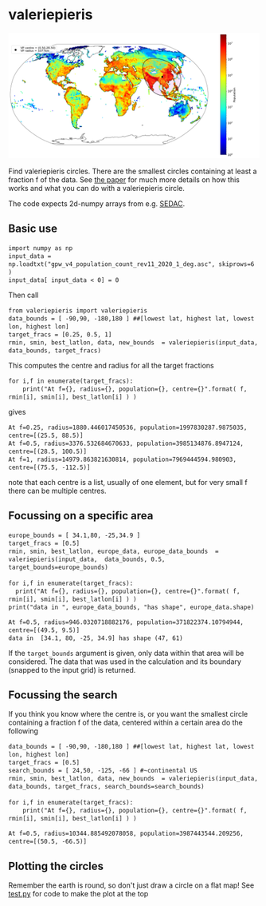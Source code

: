 # valeriepieris
![vpmap](https://github.com/rudyarthur/valeriepieris/raw/main/tests/test_global.png)

Find valeriepieris circles. There are the smallest circles containing at least a fraction f of the data. See [the paper](https://arxiv.org/abs/2307.16728) for much more details on how this works and what you can do with a valeriepieris circle.

The code expects 2d-numpy arrays from e.g. [SEDAC](https://sedac.ciesin.columbia.edu/data/set/gpw-v4-population-count-rev11/data-download). 

## Basic use
```
import numpy as np
input_data = np.loadtxt("gpw_v4_population_count_rev11_2020_1_deg.asc", skiprows=6 )
input_data[ input_data < 0] = 0
```
Then call
```
from valeriepieris import valeriepieris
data_bounds = [ -90,90, -180,180 ] ##[lowest lat, highest lat, lowest lon, highest lon]
target_fracs = [0.25, 0.5, 1]
rmin, smin, best_latlon, data, new_bounds  = valeriepieris(input_data,  data_bounds, target_fracs)		
```
This computes the centre and radius for all the target fractions
```
for i,f in enumerate(target_fracs):
	print("At f={}, radius={}, population={}, centre={}".format( f, rmin[i], smin[i], best_latlon[i] ) )
```
gives
```
At f=0.25, radius=1880.446017450536, population=1997830287.9875035, centre=[(25.5, 88.5)]
At f=0.5, radius=3376.532684670633, population=3985134876.8947124, centre=[(28.5, 100.5)]
At f=1, radius=14979.863821630814, population=7969444594.980903, centre=[(75.5, -112.5)]
```
note that each centre is a list, usually of one element, but for very small f there can be multiple centres.

## Focussing on a specific area
```
europe_bounds = [ 34.1,80, -25,34.9 ] 
target_fracs = [0.5]
rmin, smin, best_latlon, europe_data, europe_data_bounds  = valeriepieris(input_data,  data_bounds, 0.5, target_bounds=europe_bounds)		

for i,f in enumerate(target_fracs):
  print("At f={}, radius={}, population={}, centre={}".format( f, rmin[i], smin[i], best_latlon[i] ) )
print("data in ", europe_data_bounds, "has shape", europe_data.shape)
```
```
At f=0.5, radius=946.0320718882176, population=371822374.10794944, centre=[(49.5, 9.5)]
data in  [34.1, 80, -25, 34.9] has shape (47, 61)
```
If the `target_bounds` argument is given, only data within that area will be considered. The data that was used in the calculation and its boundary (snapped to the input grid) is returned.

## Focussing the search
If you think you know where the centre is, or you want the smallest circle containing a fraction f of the data, centered within a certain area do the following
```
data_bounds = [ -90,90, -180,180 ] ##[lowest lat, highest lat, lowest lon, highest lon]
target_fracs = [0.5]
search_bounds = [ 24,50, -125, -66 ] #~continental US
rmin, smin, best_latlon, data, new_bounds  = valeriepieris(input_data,  data_bounds, target_fracs, search_bounds=search_bounds)		

for i,f in enumerate(target_fracs):
	print("At f={}, radius={}, population={}, centre={}".format( f, rmin[i], smin[i], best_latlon[i] ) )
```
```
At f=0.5, radius=10344.885492078058, population=3987443544.209256, centre=[(50.5, -66.5)]
```

## Plotting the circles
Remember the earth is round, so don't just draw a circle on a flat map! See [test.py](https://github.com/rudyarthur/valeriepieris/raw/main/tests/test.py) for code to make the plot at the top






